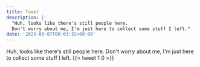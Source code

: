 ```yaml
---
title: Tweet
description: |-
  "Huh, looks like there's still people here. 
  Don't worry about me, I'm just here to collect some stuff I left."
date: '2023-03-07T00:03:32+00:00'
---
```

Huh, looks like there's still people here. 
Don't worry about me, I'm just here to collect some stuff I left.
      {{< tweet 1 0 >}}
    
